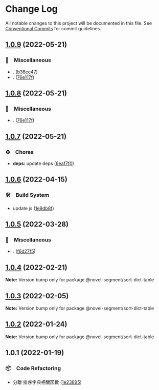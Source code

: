 # Change Log

All notable changes to this project will be documented in this file.
See [Conventional Commits](https://conventionalcommits.org) for commit guidelines.

## [1.0.9](https://github.com/bluelovers/ws-segment/compare/@novel-segment/sort-dict-table@1.0.7...@novel-segment/sort-dict-table@1.0.9) (2022-05-21)


### 🔖　Miscellaneous

* . ([b36ee47](https://github.com/bluelovers/ws-segment/commit/b36ee473f81ac87a8dd71a83c31ad74315d61306))
* . ([76e117f](https://github.com/bluelovers/ws-segment/commit/76e117f57ec156de4110d8a872133da17f1260db))





## [1.0.8](https://github.com/bluelovers/ws-segment/compare/@novel-segment/sort-dict-table@1.0.7...@novel-segment/sort-dict-table@1.0.8) (2022-05-21)


### 🔖　Miscellaneous

* . ([76e117f](https://github.com/bluelovers/ws-segment/commit/76e117f57ec156de4110d8a872133da17f1260db))





## [1.0.7](https://github.com/bluelovers/ws-segment/compare/@novel-segment/sort-dict-table@1.0.6...@novel-segment/sort-dict-table@1.0.7) (2022-05-21)


### ♻️　Chores

* **deps:** update deps ([6eaf7f0](https://github.com/bluelovers/ws-segment/commit/6eaf7f0fb6e8d803b5eb8dbb3e2cd7a1d6b19f52))





## [1.0.6](https://github.com/bluelovers/ws-segment/compare/@novel-segment/sort-dict-table@1.0.5...@novel-segment/sort-dict-table@1.0.6) (2022-04-15)


### 🛠　Build System

* update js ([1e9db8f](https://github.com/bluelovers/ws-segment/commit/1e9db8f6a717a2ef40dec86b22e729dafc2ed8d7))





## [1.0.5](https://github.com/bluelovers/ws-segment/compare/@novel-segment/sort-dict-table@1.0.4...@novel-segment/sort-dict-table@1.0.5) (2022-03-28)


### 🔖　Miscellaneous

* . ([f6d27f5](https://github.com/bluelovers/ws-segment/commit/f6d27f52d26156f261a4806679733c6eeb3097be))





## [1.0.4](https://github.com/bluelovers/ws-segment/compare/@novel-segment/sort-dict-table@1.0.3...@novel-segment/sort-dict-table@1.0.4) (2022-02-21)

**Note:** Version bump only for package @novel-segment/sort-dict-table





## [1.0.3](https://github.com/bluelovers/ws-segment/compare/@novel-segment/sort-dict-table@1.0.2...@novel-segment/sort-dict-table@1.0.3) (2022-02-05)

**Note:** Version bump only for package @novel-segment/sort-dict-table





## [1.0.2](https://github.com/bluelovers/ws-segment/compare/@novel-segment/sort-dict-table@1.0.1...@novel-segment/sort-dict-table@1.0.2) (2022-01-24)

**Note:** Version bump only for package @novel-segment/sort-dict-table





## 1.0.1 (2022-01-19)


### 📦　Code Refactoring

* 分離 排序字典相關函數 ([1e23895](https://github.com/bluelovers/ws-segment/commit/1e238959be1bc399189cf41183ef2e9f5132821d))
